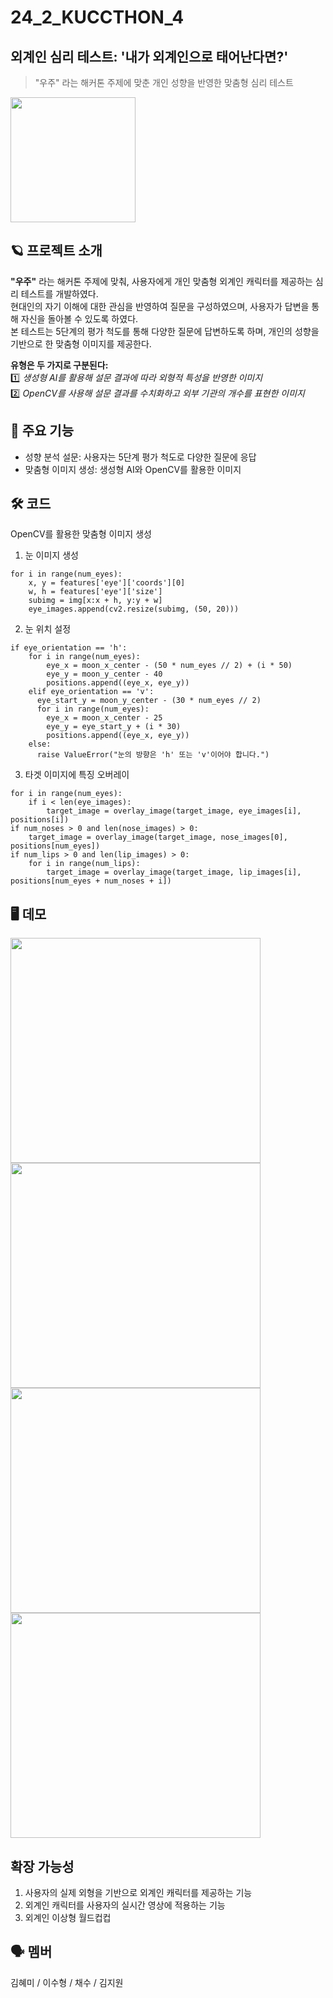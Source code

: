 # 24_2_KUCCTHON_4
## 외계인 심리 테스트: '내가 외계인으로 태어난다면?'
> "우주" 라는 해커톤 주제에 맞춘 개인 성향을 반영한 맞춤형 심리 테스트
<img src="https://github.com/user-attachments/assets/3af01b2e-9d48-4d4a-b0da-54a75b230bfd" width="200" height="200"/>

## 🪐 프로젝트 소개
**"우주"** 라는 해커톤 주제에 맞춰, 사용자에게 개인 맞춤형 외계인 캐릭터를 제공하는 심리 테스트를 개발하였다.<br/>
현대인의 자기 이해에 대한 관심을 반영하여 질문을 구성하였으며, 사용자가 답변을 통해 자신을 돌아볼 수 있도록 하였다.<br/>
본 테스트는 5단계의 평가 척도를 통해 다양한 질문에 답변하도록 하며, 개인의 성향을 기반으로 한 맞춤형 이미지를 제공한다.<br/>

**유형은 두 가지로 구분된다:**<br/>
1️⃣ *생성형 AI를 활용해 설문 결과에 따라 외형적 특성을 반영한 이미지*<br/>
2️⃣ *OpenCV를 사용해 설문 결과를 수치화하고 외부 기관의 개수를 표현한 이미지*

## 🚀 주요 기능

- 성향 분석 설문: 사용자는 5단계 평가 척도로 다양한 질문에 응답<br/>
- 맞춤형 이미지 생성: 생성형 AI와 OpenCV를 활용한 이미지

## 🛠 코드
OpenCV를 활용한 맞춤형 이미지 생성
1. 눈 이미지 생성
~~~
for i in range(num_eyes):
    x, y = features['eye']['coords'][0]
    w, h = features['eye']['size']
    subimg = img[x:x + h, y:y + w]
    eye_images.append(cv2.resize(subimg, (50, 20)))
~~~
2. 눈 위치 설정
~~~
if eye_orientation == 'h':
    for i in range(num_eyes):
        eye_x = moon_x_center - (50 * num_eyes // 2) + (i * 50)
        eye_y = moon_y_center - 40
        positions.append((eye_x, eye_y))
    elif eye_orientation == 'v':
      eye_start_y = moon_y_center - (30 * num_eyes // 2)
      for i in range(num_eyes):
        eye_x = moon_x_center - 25
        eye_y = eye_start_y + (i * 30)
        positions.append((eye_x, eye_y))
    else:
      raise ValueError("눈의 방향은 'h' 또는 'v'이어야 합니다.")
~~~
3. 타겟 이미지에 특징 오버레이
~~~
for i in range(num_eyes):
    if i < len(eye_images):
        target_image = overlay_image(target_image, eye_images[i], positions[i])
if num_noses > 0 and len(nose_images) > 0:
    target_image = overlay_image(target_image, nose_images[0], positions[num_eyes])
if num_lips > 0 and len(lip_images) > 0:
    for i in range(num_lips):
        target_image = overlay_image(target_image, lip_images[i], positions[num_eyes + num_noses + i])
~~~
## 🖥 데모
<img src="https://github.com/user-attachments/assets/2e8e3656-79bb-4070-9dde-2201e95863b8" width="400" height="360"/>
<img src="https://github.com/user-attachments/assets/7db6880b-22a6-49f6-9a72-fb772c84b1f3" width="400" height="360"/>
<img src="https://github.com/user-attachments/assets/b926378b-c07f-4afc-91e3-679bf2953bb1" width="400" height="360"/>
<img src="https://github.com/user-attachments/assets/6552b6ed-7805-42c1-8d97-7669fe165fe1" width="400" height="360"/>

## 확장 가능성
1. 사용자의 실제 외형을 기반으로 외계인 캐릭터를 제공하는 기능
2. 외계인 캐릭터를 사용자의 실시간 영상에 적용하는 기능
3. 외계인 이상형 월드컵컵 

## 🗣 멤버
김혜미 / 이수형 / 채수 / 김지원
